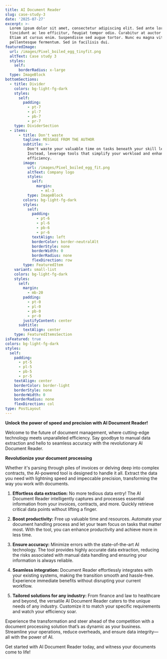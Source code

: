 ```yaml
---
title: AI Document Reader
slug: case-study-3
date: '2025-07-27'
excerpt: >-
  Lorem ipsum dolor sit amet, consectetur adipiscing elit. Sed ante lorem,
  tincidunt ac leo efficitur, feugiat tempor odio. Curabitur at auctor sapien.
  Etiam at cursus enim. Suspendisse sed augue tortor. Nunc eu magna vitae lorem
  pellentesque fermentum. Sed in facilisis dui.
featuredImage:
  url: /images/Pixel_boiled_egg_tinyfit.png
  altText: Case study 3
  styles:
    self:
      borderRadius: x-large
  type: ImageBlock
bottomSections:
  - title: Divider
    colors: bg-light-fg-dark
    styles:
      self:
        padding:
          - pt-7
          - pl-7
          - pb-7
          - pr-7
    type: DividerSection
  - items:
      - title: Don't waste
        tagline: MESSAGE FROM THE AUTHOR
        subtitle: >-
          Don't waste your valuable time on tasks beneath your skill level.
          Instead, leverage tools that simplify your workload and enhance
          efficiency.
        image:
          url: /images/Pixel_boiled_egg_fit.png
          altText: Company logo
          styles:
            self:
              margin:
                - ml-3
          type: ImageBlock
        colors: bg-light-fg-dark
        styles:
          self:
            padding:
              - pt-6
              - pl-6
              - pb-6
              - pr-6
            textAlign: left
            borderColor: border-neutralAlt
            borderStyle: none
            borderWidth: 0
            borderRadius: none
            flexDirection: row
        type: FeaturedItem
    variant: small-list
    colors: bg-light-fg-dark
    styles:
      self:
        margin:
          - mb-20
        padding:
          - pt-0
          - pl-0
          - pb-0
          - pr-0
        justifyContent: center
      subtitle:
        textAlign: center
    type: FeaturedItemsSection
isFeatured: true
colors: bg-light-fg-dark
styles:
  self:
    padding:
      - pt-5
      - pl-5
      - pb-5
      - pr-5
    textAlign: center
    borderColor: border-light
    borderStyle: none
    borderWidth: 0
    borderRadius: none
    flexDirection: col
type: PostLayout
---
```

**Unlock the power of speed and precision with AI Document Reader!**

Welcome to the future of document management, where cutting-edge technology meets unparalleled efficiency. Say goodbye to manual data extraction and hello to seamless accuracy with the revolutionary AI Document Reader.

**Revolutionize your document processing**

Whether it's parsing through piles of invoices or delving deep into complex contracts, the AI-powered tool is designed to handle it all. Extract the data you need with lightning speed and impeccable precision, transforming the way you work with documents.

1.  **Effortless data extraction:** No more tedious data entry! The AI Document Reader intelligently captures and processes essential information from your invoices, contracts, and more. Quickly retrieve critical data points without lifting a finger.

2.  **Boost productivity:** Free up valuable time and resources. Automate your document handling process and let your team focus on tasks that matter most. With the tool, you can enhance productivity and achieve more in less time.

3.  **Ensure accuracy:** Minimize errors with the state-of-the-art AI technology. The tool provides highly accurate data extraction, reducing the risks associated with manual data handling and ensuring your information is always reliable.

4.  **Seamless integration:** Document Reader effortlessly integrates with your existing systems, making the transition smooth and hassle-free. Experience immediate benefits without disrupting your current workflow.

5.  **Tailored solutions for any industry:** From finance and law to healthcare and beyond, the versatile AI Document Reader caters to the unique needs of any industry. Customize it to match your specific requirements and watch your efficiency soar.

Experience the transformation and steer ahead of the competition with a document processing solution that’s as dynamic as your business. Streamline your operations, reduce overheads, and ensure data integrity—all with the power of AI.

Get started with AI Document Reader today, and witness your documents come to life!



